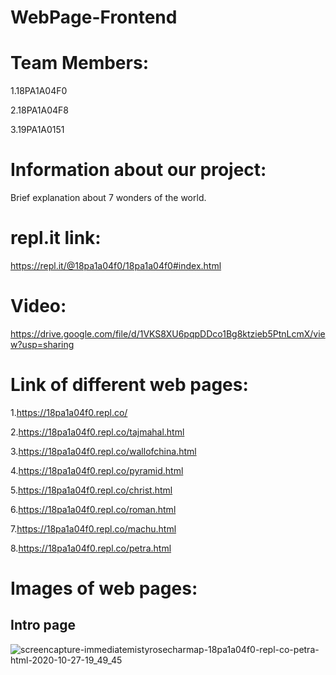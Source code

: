 # WebPage-Frontend

# Team Members:
1.18PA1A04F0

2.18PA1A04F8

3.19PA1A0151

# Information about our project:
 Brief explanation about 7 wonders of the world.
 
 # repl.it link:
 
 https://repl.it/@18pa1a04f0/18pa1a04f0#index.html

# Video:

https://drive.google.com/file/d/1VKS8XU6pqpDDco1Bg8ktzieb5PtnLcmX/view?usp=sharing

# Link of different web pages:
1.https://18pa1a04f0.repl.co/

2.https://18pa1a04f0.repl.co/tajmahal.html

3.https://18pa1a04f0.repl.co/wallofchina.html

4.https://18pa1a04f0.repl.co/pyramid.html

5.https://18pa1a04f0.repl.co/christ.html

6.https://18pa1a04f0.repl.co/roman.html

7.https://18pa1a04f0.repl.co/machu.html

8.https://18pa1a04f0.repl.co/petra.html

# Images of web pages:

## Intro page

![screencapture-immediatemistyrosecharmap-18pa1a04f0-repl-co-petra-html-2020-10-27-19_49_45](https://user-images.githubusercontent.com/72696386/97338965-03aa5900-18a8-11eb-99ea-43ceb64bc7be.jpg)


